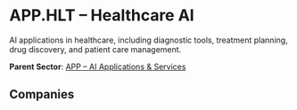 # APP.HLT – Healthcare AI

AI applications in healthcare, including diagnostic tools, treatment planning, drug discovery, and patient care management.


**Parent Sector**: [APP – AI Applications & Services](app.md)

## Companies

